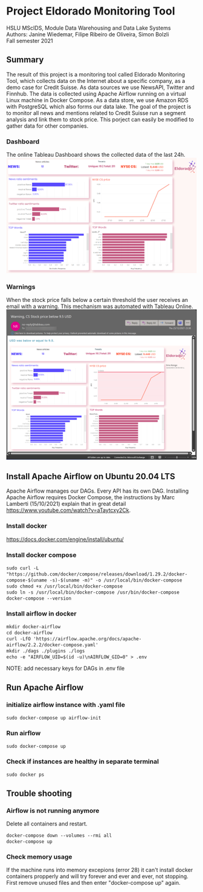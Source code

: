 # Project Eldorado Monitoring Tool
HSLU MScIDS, Module Data Warehousing and Data Lake Systems   
Authors: Janine Wiedemar, Filipe Ribeiro de Oliveira, Simon Bolzli  
Fall semester 2021

## Summary
The result of this project is a monitoring tool called Eldorado Monitoring Tool, which collects data on the Internet about a specific company, as a demo case for Credit Suisse. As data sources we use NewsAPI, Twitter and Finnhub. The data is collected using Apache Airflow running on a virtual Linux machine in Docker Compose. As a data store, we use Amazon RDS with PostgreSQL which also forms our data lake. The goal of the project is to monitor all news and mentions related to Credit Suisse run a segment analysis and link them to stock price. This porject can easily be modified to gather data for other companies.

### Dashboard
The online Tableau Dashboard shows the collected data of the last 24h. 
![Dashboard](Tableau/img/dashboard.png?raw=true)

### Warnings
When the stock price falls below a certain threshold the user receives an email with a warning. This mechanism was automated with Tableau Online.
![Dashboard](Tableau/img/warning_email.png?raw=true)

## Install Apache Airflow on Ubuntu 20.04 LTS
Apache Airflow manages our DAGs. Every API has its own DAG. Installing Apache Airflow requires Docker Compose, the instructions by Marc Lamberti (15/10/2021) explain that in great detail https://www.youtube.com/watch?v=aTaytcxy2Ck.

### Install docker
https://docs.docker.com/engine/install/ubuntu/

### Install docker compose
```Shell
sudo curl -L "https://github.com/docker/compose/releases/download/1.29.2/docker-compose-$(uname -s)-$(uname -m)" -o /usr/local/bin/docker-compose  
sudo chmod +x /usr/local/bin/docker-compose  
sudo ln -s /usr/local/bin/docker-compose /usr/bin/docker-compose  
docker-compose --version  
```

### Install airflow in docker
```Shell
mkdir docker-airflow  
cd docker-airflow  
curl -LfO 'https://airflow.apache.org/docs/apache-airflow/2.2.2/docker-compose.yaml'  
mkdir ./dags ./plugins ./logs  
echo -e "AIRFLOW_UID=$(id -u)\nAIRFLOW_GID=0" > .env  
```
NOTE: add necessary keys for DAGs in .env file

## Run Apache Airflow
### initialize airflow instance with .yaml file  
```Shell
sudo docker-compose up airflow-init  
```

### Run airflow
```Shell
sudo docker-compose up  
```

### Check if instances are healthy in separate terminal
```Shell
sudo docker ps  
```

## Trouble shooting
### Airflow is not running anymore
Delete all containers and restart.  
```Shell
docker-compose down --volumes --rmi all  
docker-compose up
```

### Check memory usage
If the machine runs into memory excepions (error 28) it can't install docker containers propperly and will try forever and ever and ever, not stopping.  
First remove unused files and then enter "docker-compose up" again.
